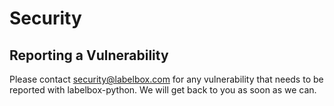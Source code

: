 # Security

## Reporting a Vulnerability

Please contact security@labelbox.com for any vulnerability that needs to be reported
with labelbox-python. We will get back to you as soon as we can.
